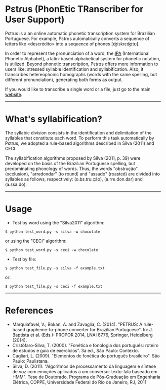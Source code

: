 Pɛtɾʊs (PhonEtic TRanscriber for User Support)
=========================

Pɛtɾʊs is a an online automatic phonetic transcription system for Brazilian Portuguese. For example, Pɛtɾʊs
automatically converts a sequence of letters like <descrédito> into a sequence of phones [ʤiskɾɛʤɪtʊ].

In order to represent the pronunciation of a word, the [IPA](https://en.wikipedia.org/wiki/International_Phonetic_Alphabet)
(International Phonetic Alphabet), a latin-based alphabetical system for phonetic notation, is utilized.
Beyond phonetic transcription, Pɛtɾʊs offers more information to users like: stressed syllable identification and
syllabification. Also, it transcribes hetereophonic homographs (words with the same spelling, but different
pronunciation), generating both forms as output.

If you would like to transcribe a single word or a file, just go to the main [website](http://54.232.255.128/).


***
What's syllabification?
=====
The syllabic division consists in the identification and delimitation of the syllables that constitute each word.
To perform this task automatically by Pɛtɾʊs, we adopted a rule-based algorithms described in Silva (2011) and CECI.

The syllabification algorithms proposed by Silva (2011, p. 39) were developed on the basis of the Brazilian Portuguese
spelling, but predominating phonology of words. Thus, the words "obstrução" (occlusion), "arredondar" (to round) and
"assado" (roasted) are divided into syllables as follows, respectively: (o.bs.tru.ção), (a.rre.don.dar) and (a.ssa.do).


***
Usage
=====

* Test by word using the "Silva2011" algorithm:

```
$ python test_word.py -s silva -w chocolate
```

or using the "CECI" algorithm:

```
$ python test_word.py -s ceci -w chocolate
```


* Test by file:

```
$ python test_file.py -s silva -f example.txt
```

or:

```
$ python test_file.py -s ceci -f example.txt
```


***
References
=========

* Marquiafavel, V.; Bokan, A. and Zavaglia, C. (2014). "PETRUS: A rule-based grapheme-to-phone converter for Brazilian Portuguese". In: J. Baptista et al. (Eds.): PROPOR 2014, LNAI 8776, Springer, Heidelberg (2014).
* Cristófaro-Silva, T. (2000). "Fonética e fonologia dos português: roteiro de estudos e guia de exercícios". 3a ed., São Paulo: Contexto.
* Cagliari, L. (2009). "Elementos de fonética do português brasileiro". São Paulo: Paulistana.
* Silva, D. (2011). "Algoritmos de processamento da linguagem e síntese de voz com emoções aplicados a um conversor texto-fala baseado em HMM". Tese de Doutorado. Programa de Pós-Graduação em Engenharia Elétrica, COPPE, Universidade Federal do Rio de Janeiro, RJ, 2011
